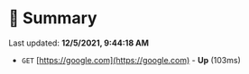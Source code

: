 # 📖 Summary
Last updated: **12/5/2021, 9:44:18 AM**

- `GET` [https://google.com](https://google.com) - **Up** (103ms)
